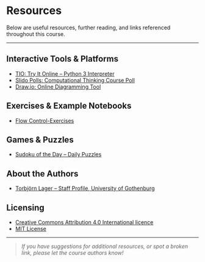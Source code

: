 # Resources

Below are useful resources, further reading, and links referenced throughout this course.

---

## Interactive Tools & Platforms

- [TIO: Try It Online – Python 3 Interpreter](https://tio.run/#python3)
- [Slido Polls: Computational Thinking Course Poll](https://app.sli.do/event/m6XYpC2e4mqGfAtAu8t4aW/embed/polls/b58bf595-5b35-45b0-b2e5-b813c4b186fe)
- [Draw.io: Online Diagramming Tool](https://draw.io/)

## Exercises & Example Notebooks

- [Flow Control-Exercises](https://github.com/fsmeraldi/cp-flowcontrol/blob/master/Flow_Control-Exercises.ipynb)

## Games & Puzzles

- [Sudoku of the Day – Daily Puzzles](https://www.sudokuoftheday.com/dailypuzzles)

## About the Authors

- [Torbjörn Lager – Staff Profile, University of Gothenburg](https://www.gu.se/en/about/find-staff/torbjornlager)

## Licensing

- [Creative Commons Attribution 4.0 International licence](https://creativecommons.org/licenses/by/4.0/)
- [MIT License](https://opensource.org/licenses/MIT)

---

> *If you have suggestions for additional resources, or spot a broken link, please let the course authors know!*
